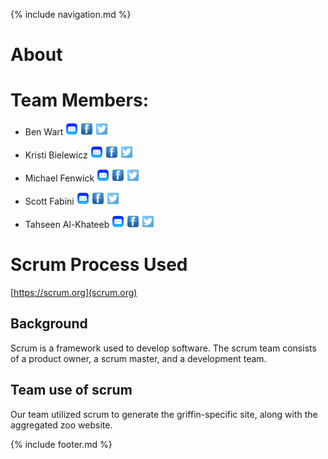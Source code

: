 {% include navigation.md %}

# About

# Team Members:

- Ben Wart          <img alt="bwart@mkto.com" src="email.png" height="20" width="20"/> <img alt="" src="face.jpeg" height="20" width="20" /> <img alt="" src="Twitter-icon.png" height="20" width="20" />
   
- Kristi Bielewicz   <img alt="kbielewicz@mkto.com" src="email.png" height="20" width="20"/> <img alt="" src="face.jpeg" height="20" width="20" /> <img alt="" src="Twitter-icon.png" height="20" width="20" />
- Michael Fenwick    <img alt="mfenwick@mkto.com" src="email.png" height="20" width="20"/> <img alt="" src="face.jpeg" height="20" width="20" /> <img alt="" src="Twitter-icon.png" height="20" width="20" />
- Scott Fabini       <img alt="sfabini@mkto.com" src="email.png" height="20" width="20"/> <img alt="" src="face.jpeg" height="20" width="20" /> <img alt="" src="Twitter-icon.png" height="20" width="20" />
- Tahseen Al-Khateeb <img alt="takhateeb@mkto.com" src="email.png" height="20" width="20"/> <img alt="" src="face.jpeg" height="20" width="20" /> <img alt="" src="Twitter-icon.png" height="20" width="20" />

# Scrum Process Used
[https://scrum.org](scrum.org)

## Background
Scrum is a framework used to develop software. The scrum team consists of a product owner, a scrum master, and a development team.

## Team use of scrum
Our team utilized scrum to generate the griffin-specific site, along with the aggregated zoo website.

{% include footer.md %}
